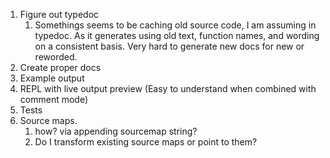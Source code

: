 
1. Figure out typedoc
   1. Somethings seems to be caching old source code, I am assuming in typedoc. As it generates using old text, function names, and wording on a consistent basis. Very hard to generate new docs for new or reworded.
2. Create proper docs
3. Example output
4. REPL with live output preview (Easy to understand when combined with comment mode)
5. Tests
6. Source maps. 
   1. how? via appending sourcemap string?
   2. Do I transform existing source maps or point to them?